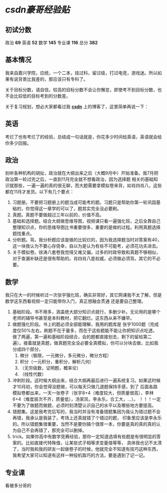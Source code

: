 # *csdn豪哥经验贴*
## 初试分数
政治 __69__ 英语 __52__ 数学 __145__ 专业课 __116__ 总分 __382__
## 基本情况
我来自嘉兴学院，应统，一个二本，挂过科，留过级，打过电竞，游戏迷。所以如果有说背景比我差的，那应该只有专科了。

关于目标分数，请自信，较高的目标分数不会让你懈怠，即使考不到目标分数，也不会比较低的目标考到的分数差。

关于复习规划，想必大家都看过我 [__csdn__](https://blog.csdn.net/weixin_42297855/article/details/102745244) 上的博客了，这里简单再说一下：

## 英语
考烂了也有考烂了的经验，总结成一句话就是，你花多少时间给英语，英语就会给你多少回报。

## 政治
别听各种机构的胡扯，政治就在大纲出来之后（大概9月中）开始准备。我7月把政治第一轮过完之后，一直到11月完全就不想看政治，因为选择题
相关的基础知识就那些，一遍一遍的真的很无聊，而大题需要拿模拟卷来背，如肖四肖八，这些都在11月才发货。以下有几个要点：
1. 习题册。不要把习题册上的题当成可能考的题。习题只是帮助你第一轮巩固基础的，你觉得这一章学的可以了，题其实完全没必要刷。
2. 真题。真题不要做超过三年以前的，价值不高。
3. 基础和选择题。结合大纲做思维导图，视频课只看一遍强化班，之后全靠自己整理知识点，你的思维导图比书重要很多，重要的是做的过程。利用真题选择题找重点。
4. 分析题。背。我分析题应该是做的比较烂的，因为我选择题当时对答案有40，这一块我认为不要心存侥幸，自以为是认为有些不可能考，必须花功夫进去。
5. 关于模拟卷。徐涛八套卷我觉得又难又偏，过多的时政导致和真题不够相似，对于查漏补缺还是很有帮助的。肖四肖八是权威，必须做必须背。其它的不必要。

## 数学
我只在大一的时候听过一次张宇强化班，确实非常好，其它网课我不太了解，但是数学这东西看视频一定只能带你入门，真正想融会贯通
还是要自己整理。
1. 基础阶段。书不用多，涵盖绝大部分知识点就行，多删少补。无论用的是哪个老师的辅导书甚至是本科教材，把它翻烂。这东西从来不嫌早。
2. 做题强化阶段。书上的题必须全部能理解，我用的题库是 张宇1000题（完成度仅50%左右，刷题不在于量多，而在于这些题能不能让你把知识点吃透，
做了两遍，第一遍和基础阶段结合，会的题都直接划去，剩下的留给第二遍）。接着就是真题，做真题完全没必要全真模拟，你可以分块去做，比如我
分成四个部分，
    1. 微分（极限，一元微分，多元微分，微分方程）
    2. 积分（一元积分，重积分，解析几何）
    3. （无穷级数，证明题，概率论）
    4. （线性代数）
3. 冲刺阶段。这时候大纲出来，结合大纲再最后进行一遍系统复习。如果这时候才10月初，你会觉得没题做，可以每天只做几道题保持手感，到了
后面各路模拟卷都出来，一天一张卷子（张宇8+4（难度较大，但质量很高），李林6+4（难度层次不齐，质量低‍），汤家凤，李永乐，合工大，...）。
！！！一定不要为了做题而做题，必须时刻清楚认识自己的水平以及哪些地方要提高。
4. 错题集。这是我考完后写的，我当时并没有准备错题集因为我认为错过题不会再错，我承认是我装了，考场上还真就错了个错过的题，
印象里应该是李永乐的。所以错题集很重要，当然不是要你搞个很厚一本，你要是真的真的真的认为自己不会再错了，那完全可以删掉。
5. trick。如果你高中有数学竞赛经验，那你一定知道选填有些题是有很明显的答案的。比如直接代特殊值，让某些式子相等求变量值等等，
具体我也记不太清了，当时我和我的研友一起做卷子的时候，他就完全不知道有技巧这种东西，我希望大家可以知道有这样一种投机取巧的方法，要是遇到了记一记。

## 专业课 
看被多分哥的









